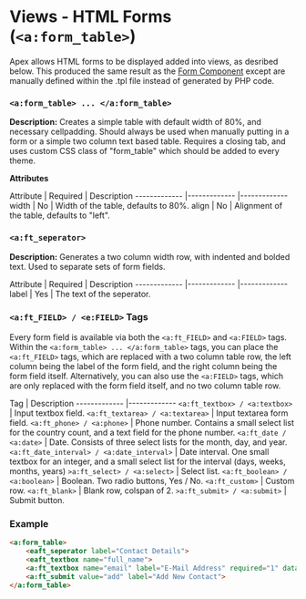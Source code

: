 
# Views - HTML Forms (`<a:form_table>`)

Apex allows HTML forms to be displayed added into views, as desribed below.  This produced the same result as
the [Form Component](components/form.md) except are manually defined within the .tpl file instead of generated
by PHP code.


### `<a:form_table> ... </a:form_table>`

**Description:** Creates a simple table with default width of 80%, and necessary cellpadding.  Should always
be used when manually putting in a form or a simple two column text based table.  Requires a closing tab, and
uses custom CSS class of "form_table" which should be added to every theme.

**Attributes**

Attribute | Required | Description ------------- |------------- |------------- width | No | Width of the
table, defaults to 80%. align | No | Alignment of the table, defaults to "left".


### `<a:ft_seperator>`

**Description:** Generates a two column width row, with indented and bolded text.  Used to separate sets of
form fields.

Attribute | Required | Description ------------- |------------- |------------- label | Yes | The text of the
seperator.


### `<a:ft_FIELD> / <e:FIELD>` Tags

Every form field is available via both the `<a:ft_FIELD>` and `<a:FIELD>` tags.  Within the `<a:form_table>
... </a:form_table>` tags, you can place the `<a:ft_FIELD>` tags, which are replaced with a two column table
row, the left column being the label of the form field, and the right column being the form field itself.
Alternatively, you can also use the `<a:FIELD>` tags, which are only replaced with the form field itself, and
no two column table row.


Tag | Description ------------- |------------- `<a:ft_textbox> / <a:textbox>` | Input textbox field.
`<a:ft_textarea> / <a:textarea>` | Input textarea form field. `<a:ft_phone> / <a:phone>` | Phone number.
Contains a small select list for the country count, and a text field for the phone number. `<a:ft_date /
<a:date>` | Date.  Consists of three select lists for the month, day, and year. `<a:ft_date_interval> /
<a:date_interval>` | Date interval.  One small textbox for an integer, and a small select list for the
interval (days, weeks, months, years) `>a:ft_select> / <a:select>` | Select list. `<a:ft_boolean> /
<a:boolean>` | Boolean.  Two radio buttons, Yes / No. `<a:ft_custom>` | Custom row.
`<a:ft_blank>` | Blank row, colspan of 2. `>a:ft_submit> / <a:submit>` | Submit button.


### Example

~~~html
<a:form_table>
    <eaft_seperator label="Contact Details">
    <eaft_textbox name="full_name">
    <a:ft_textbox name="email" label="E-Mail Address" required="1" datatype="email">
    <a:ft_submit value="add" label="Add New Contact">
</a:form_table>
~~~



